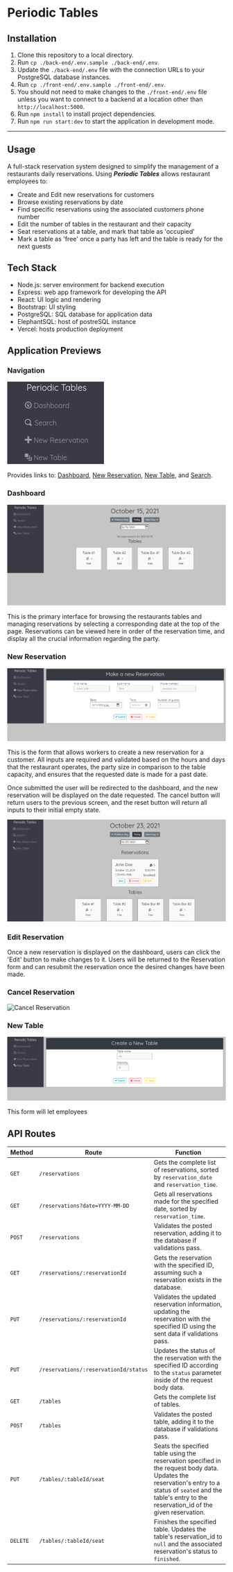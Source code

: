 # Periodic Tables


## Installation

1. Clone this repository to a local directory.
1. Run `cp ./back-end/.env.sample ./back-end/.env`.
1. Update the `./back-end/.env` file with the connection URLs to your PostgreSQL database instances.
1. Run `cp ./front-end/.env.sample ./front-end/.env`.
1. You should not need to make changes to the `./front-end/.env` file unless you want to connect to a backend at a location other than `http://localhost:5000`.
1. Run `npm install` to install project dependencies.
1. Run `npm run start:dev` to start the application in development mode.
<hr />

## Usage

A full-stack reservation system designed to simplify the management of a restaurants daily reservations. 
Using ***Periodic Tables*** allows restaurant employees to:

* Create and Edit new reservations for customers
* Browse existing reservations by date
* Find specific reservations using the associated customers phone number
* Edit the number of tables in the restaurant and their capacity
* Seat reservations at a table, and mark that table as 'occupied' 
* Mark a table as 'free' once a party has left and the table is ready for the next guests 

## Tech Stack

* Node.js: server environment for backend execution
* Express: web app framework for developing the API
* React: UI logic and rendering
* Bootstrap: UI styling
* PostgreSQL: SQL database for application data
* ElephantSQL: host of postreSQL instance
* Vercel: hosts production deployment

## Application Previews
### Navigation
![Navigation Menu](/front-end/screenshots/nav-bar.png)

Provides links to: [Dashboard](#dash), [New Reservation](#new-reservation), [New Table](#new-table), and [Search](#search).

### Dashboard
![Dashboard](/front-end/screenshots/dash.png)

This is the primary interface for browsing the restaurants tables and managing reservations by selecting a corresponding date at the top of the page. Reservations can be viewed here in order of the reservation time, and display all the crucial information regarding the party.

### New Reservation
![New Reservation](/front-end/screenshots/new-reservation.png)

This is the form that allows workers to create a new reservation for a customer. All inputs are required and validated based on the hours and days that the restaurant operates, the party size in comparison to the table capacity, and ensures that the requested date is made for a past date.

Once submitted the user will be redirected to the dashboard, and the new reservation will be displayed on the date requested. The cancel button will return users to the previous screen, and the reset button will return all inputs to their initial empty state.

![Submitted Reservation](/front-end/screenshots/new-reservation-after.png)

### Edit Reservation

Once a new reservation is displayed on the dashboard, users can click the 'Edit' button to make changes to it. Users will be returned to the Reservation form and can resubmit the reservation once the desired changes have been made.

### Cancel Reservation
![Cancel Reservation](/front-end/screenshots/.png)

### New Table
![New Table](/front-end/screenshots/new-table.png)

This form will let employees 


## API Routes
| Method   | Route                                 | Function                                                                                                                                                                                                          |
|----------|---------------------------------------|-------------------------------------------------------------------------------------------------------------------------------------------------------------------------------------------------------------------|
| `GET`    | `/reservations`                       | Gets the complete list of reservations, sorted by `reservation_date` and `reservation_time`.                                                                                                                      |
| `GET`    | `/reservations?date=YYYY-MM-DD`       | Gets all reservations made for the specified date, sorted by `reservation_time`.                                                                                                                                  |
| `POST`   | `/reservations`                       | Validates the posted reservation, adding it to the database if validations pass.                                                                                                                                  |
| `GET`    | `/reservations/:reservationId`        | Gets the reservation with the specified ID, assuming such a reservation exists in the database.                                                                                                                   |
| `PUT`    | `/reservations/:reservationId`        | Validates the updated reservation information, updating the reservation with the specified ID using the sent data if validations pass.                                                                            |
| `PUT`    | `/reservations/:reservationId/status` | Updates the status of the reservation with the specified ID according to the `status` parameter inside of the request body data.                                                                                  |
| `GET`    | `/tables`                             | Gets the complete list of tables.                                                                                                                                                                                 |
| `POST`   | `/tables`                             | Validates the posted table, adding it to the database if validations pass.                                                                                                                                        |
| `PUT`    | `/tables/:tableId/seat`               | Seats the specified table using the reservation specified in the request body data. Updates the reservation's entry to a status of `seated` and the table's entry to the reservation_id of the given reservation. |
| `DELETE` | `/tables/:tableId/seat`               | Finishes the specified table. Updates the table's reservation_id to `null` and the associated reservation's status to `finished`.  

